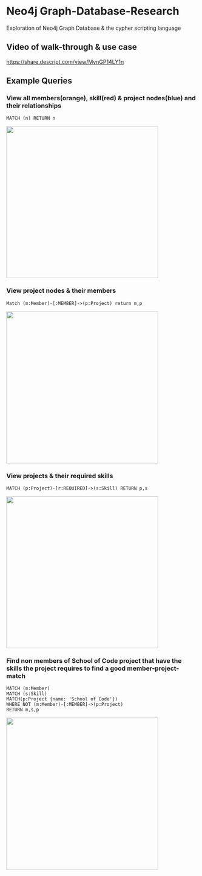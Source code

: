 # Neo4j Graph-Database-Research
Exploration of Neo4j Graph Database &amp; the cypher scripting language

## Video of walk-through & use case
https://share.descript.com/view/MvnGP14LY1n

## Example Queries
### View all members(orange), skill(red) & project nodes(blue) and their relationships
```
MATCH (n) RETURN n
```

<img src="https://user-images.githubusercontent.com/59738073/176880223-d41348f9-a28c-4085-8d02-67873121acdf.png" width="400">

### View project nodes & their members

```
Match (m:Member)-[:MEMBER]->(p:Project) return m,p
```
<img src="https://user-images.githubusercontent.com/59738073/176884219-1e1d8e1a-100e-4180-aa12-9af27ad7b345.png" width="400">

### View projects & their required skills

```
MATCH (p:Project)-[r:REQUIRED]->(s:Skill) RETURN p,s
```
<img src="https://user-images.githubusercontent.com/59738073/176885064-21d50514-0cd8-4630-8fb8-38d21d80ea09.png" width="400">

### Find non members of School of Code project that have the skills the project requires to find a good member-project-match

```
MATCH (m:Member)
MATCH (s:Skill)
MATCH(p:Project {name: 'School of Code'})
WHERE NOT (m:Member)-[:MEMBER]->(p:Project)
RETURN m,s,p
```
<img src="https://user-images.githubusercontent.com/59738073/176887688-eb7a40a8-f0a1-4526-b4a6-54e1a113e9e2.png" width="400">

